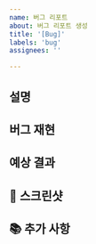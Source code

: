 ```yaml
---
name: 버그 리포트
about: 버그 리포트 생성
title: '[Bug]'
labels: 'bug'
assignees: ''

---
```


## 설명

<!-- 버그에 관한 설명을 작성해주세요. -->

## 버그 재현

<!-- 버그를 재현하기 위한 절차를 기술해주세요.
1. '...'로 간다.
2. '...'를 클릭한다.
3. '...'로 스크롤 다운한다.
4. 에러 발생
-->

## 예상 결과

<!-- 원래 예상되었던 결과를 기술해주세요.-->

## 📸 스크린샷

<!--가능하면 문제에 대한 정확한 기술을 위해 스크린샷을 첨부해주세요.-->

## 📚 추가 사항
